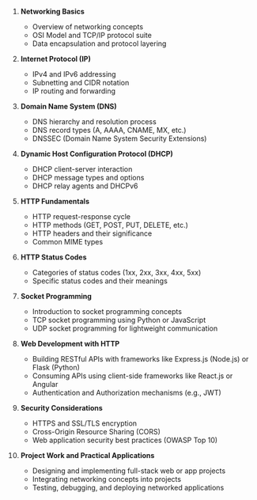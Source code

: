 1. **Networking Basics**
   - Overview of networking concepts
   - OSI Model and TCP/IP protocol suite
   - Data encapsulation and protocol layering

2. **Internet Protocol (IP)**
   - IPv4 and IPv6 addressing
   - Subnetting and CIDR notation
   - IP routing and forwarding

3. **Domain Name System (DNS)**
   - DNS hierarchy and resolution process
   - DNS record types (A, AAAA, CNAME, MX, etc.)
   - DNSSEC (Domain Name System Security Extensions)

4. **Dynamic Host Configuration Protocol (DHCP)**
   - DHCP client-server interaction
   - DHCP message types and options
   - DHCP relay agents and DHCPv6

5. **HTTP Fundamentals**
   - HTTP request-response cycle
   - HTTP methods (GET, POST, PUT, DELETE, etc.)
   - HTTP headers and their significance
   - Common MIME types

6. **HTTP Status Codes**
   - Categories of status codes (1xx, 2xx, 3xx, 4xx, 5xx)
   - Specific status codes and their meanings

7. **Socket Programming**
   - Introduction to socket programming concepts
   - TCP socket programming using Python or JavaScript
   - UDP socket programming for lightweight communication

8. **Web Development with HTTP**
   - Building RESTful APIs with frameworks like Express.js (Node.js) or Flask (Python)
   - Consuming APIs using client-side frameworks like React.js or Angular
   - Authentication and Authorization mechanisms (e.g., JWT)

9. **Security Considerations**
   - HTTPS and SSL/TLS encryption
   - Cross-Origin Resource Sharing (CORS)
   - Web application security best practices (OWASP Top 10)

10. **Project Work and Practical Applications**
    - Designing and implementing full-stack web or app projects
    - Integrating networking concepts into projects
    - Testing, debugging, and deploying networked applications
